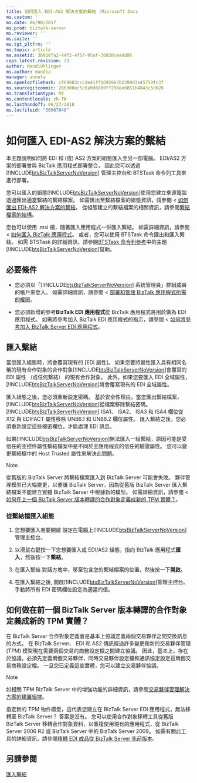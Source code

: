 ```yaml
---
title: 如何匯入 EDI-AS2 解決方案的繫結 |Microsoft Docs
ms.custom: ''
ms.date: 06/08/2017
ms.prod: biztalk-server
ms.reviewer: ''
ms.suite: ''
ms.tgt_pltfrm: ''
ms.topic: article
ms.assetid: 3b918fa2-44f2-4f57-95af-36858cea0d86
caps.latest.revision: 23
author: MandiOhlinger
ms.author: mandia
manager: anneta
ms.openlocfilehash: cf69082ccc2e41ff16959b7b2399d3a45759fc3f
ms.sourcegitcommit: 266308ec5c6a9d8d80ff298ee6051b4843c5d626
ms.translationtype: MT
ms.contentlocale: zh-TW
ms.lasthandoff: 06/27/2018
ms.locfileid: "36967848"
---
```

# <a name="how-to-import-bindings-for-an-edi-as2-solution"></a>如何匯入 EDI-AS2 解決方案的繫結
本主題說明如何將 EDI 和 (或) AS2 方案的組態匯入至另一部電腦。 EDI/AS2 方案的部署會與 BizTalk 應用程式部署整合， 因此您可以透過 [!INCLUDE[btsBizTalkServerNoVersion](../includes/btsbiztalkservernoversion-md.md)] 管理主控台和 BTSTask 命令列工具來進行部署。  
  
 您可以匯入的組態[!INCLUDE[btsBizTalkServerNoVersion](../includes/btsbiztalkservernoversion-md.md)]使用您建立來源電腦透過匯出適當繫結的繫結檔案。 如需匯出至繫結檔案的組態資訊，請參閱 <<c0> [ 如何匯出 EDI-AS2 解決方案的繫結](../core/how-to-export-bindings-for-an-edi-as2-solution.md)。 從組態建立的繫結檔案的相關資訊，請參閱[繫結檔案的結構](../core/structure-of-a-binding-file.md)。  
  
 您也可以使用 .msi 檔，隨著匯入應用程式一併匯入繫結。 如需詳細資訊，請參閱 <<c0> [ 如何匯入 BizTalk 應用程式](../core/how-to-import-a-biztalk-application.md)。 或者，您可以使用 BTSTask 命令匯出和匯入繫結。 如需 BTSTask 的詳細資訊，請參閱[BTSTask 命令列參考](../core/btstask-command-line-reference.md)中的主題[!INCLUDE[btsBizTalkServerNoVersion](../includes/btsbiztalkservernoversion-md.md)]幫助。  
  
## <a name="prerequisites"></a>必要條件  
  
- 您必須以「[!INCLUDE[btsBizTalkServerNoVersion](../includes/btsbiztalkservernoversion-md.md)] 系統管理員」群組成員的帳戶來登入。 如需詳細資訊，請參閱 <<c0> [ 部署和管理 BizTalk 應用程式所需的權限](../core/permissions-required-for-deploying-and-managing-a-biztalk-application.md)。  
  
- 您必須新增的參考**BizTalk EDI 應用程式**從 BizTalk 應用程式將用於做為 EDI 應用程式。 如需將參考加入 BizTalk EDI 應用程式的指示，請參閱 <<c0> [ 如何將參考加入 BizTalk Server EDI 應用程式](http://msdn.microsoft.com/library/7af066fb-372f-4709-b566-c8d6b4a9d782)。  
  
## <a name="importing-bindings"></a>匯入繫結  
 當您匯入組態時，將會覆寫現有的 [EDI 屬性]。 如果您要將屬性匯入具有相同名稱的現有合作對象的合作對象[!INCLUDE[btsBizTalkServerNoVersion](../includes/btsbiztalkservernoversion-md.md)]會覆寫的 EDI 屬性 （或任何繫結） 的現有合作對象。 此外，如果您要匯入 EDI 全域屬性，[!INCLUDE[btsBizTalkServerNoVersion](../includes/btsbiztalkservernoversion-md.md)]將會覆寫現有的 EDI 全域屬性。  
  
 匯入組態之後，您必須重新設定密碼。 基於安全性理由，當您匯出繫結檔案，[!INCLUDE[btsBizTalkServerNoVersion](../includes/btsbiztalkservernoversion-md.md)]從檔案移除繫結密碼。 [!INCLUDE[btsBizTalkServerNoVersion](../includes/btsbiztalkservernoversion-md.md)] ISA1、 ISA2、 ISA3 和 ISA4 欄位從 X12 與 EDIFACT 屬性移除 UNB6.1 和 UNB6.2 欄位屬性。 匯入繫結之後，您必須重新設定這些機密欄位，才能處理 EDI 訊息。  
  
 如果[!INCLUDE[btsBizTalkServerNoVersion](../includes/btsbiztalkservernoversion-md.md)]無法匯入一組繫結，原因可能是受信任的主控件屬性繫結檔案中是不同於主應用程式的信任的驗證屬性。 您可以變更繫結檔中的 Host Trusted 屬性來解決此問題。  
  
> [!NOTE]
>  從舊版的 BizTalk Server 將繫結檔案匯入到 BizTalk Server 可能會失敗。 夥伴管理模型已大幅變更，以便讓 BizTalk Server，因為從舊版 BizTalk Server 匯入繫結檔案不能建立實體 BizTalk Server 中根據新的模型。 如需詳細資訊，請參閱 <<c0> [ 如何在上一個 BizTalk Server 版本轉譯的合作對象定義成新的 TPM 實體？](../core/how-to-import-bindings-for-an-edi-as2-solution.md#BKMK_Party)。  
  
### <a name="to-import-the-configuration-from-a-binding-file"></a>從繫結檔匯入組態  
  
1. 您想要匯入若要開啟 設定在電腦上[!INCLUDE[btsBizTalkServerNoVersion](../includes/btsbiztalkservernoversion-md.md)]管理主控台。  
  
2. 以滑鼠右鍵按一下您想要匯入成 EDI/AS2 組態，指向 BizTalk 應用程式**匯入**，然後按一下**繫結**。  
  
3. 在匯入繫結 對話方塊中，移至包含您的繫結檔案的位置，然後按一下**開啟**。  
  
4. 在匯入繫結之後, 開啟[!INCLUDE[btsBizTalkServerNoVersion](../includes/btsbiztalkservernoversion-md.md)]管理主控台。 手動將所有 EDI 密碼欄位設定為適當的值。  
  
##  <a name="BKMK_Party"></a> 如何做在前一個 BizTalk Server 版本轉譯的合作對象定義成新的 TPM 實體？  
 在 BizTalk Server 合作對象定義會是基本上協議定義兩個交易夥伴之間交換訊息的方式。 在 BizTalk Server、 EDI 和 AS2 傳訊經過許多變更和新的交易夥伴管理 (TPM) 模型現在需要兩個交易的商務設定檔之間建立協議。 因此，基本上，存在於協議，必須先定義兩個交易夥伴，同時交易夥伴設定檔和通訊協定設定這兩個交易商務設定檔。 一旦您已定義這些實體，您可以建立交易夥伴協議。  
  
> [!NOTE]
>  如相關 TPM BizTalk Server 中的增強功能的詳細資訊，請參閱[交易夥伴管理解決方案的建置組塊](../core/building-blocks-of-a-trading-partner-management-solution.md)。  
  
 指定新的 TPM 物件模型，這代表您建立在 BizTalk Server EDI 應用程式，無法移轉至 BizTalk Server？ 答案是沒有。 您可以使用合作對象移轉工具從舊版 BizTalk Server 移轉合作對象資料，以重複使用現有的應用程式，從 BizTalk Server 2006 R2 或 BizTalk Server 中的 BizTalk Server 2009。 如需有關此工具的詳細資訊，請參閱[移轉 EDI 成品從 BizTalk Server 先前版本](http://msdn.microsoft.com/library/b956a97e-03d0-47ea-a2ce-c07a339c0f2c)。  
  
## <a name="see-also"></a>另請參閱  
 [匯入繫結](../core/importing-bindings2.md)